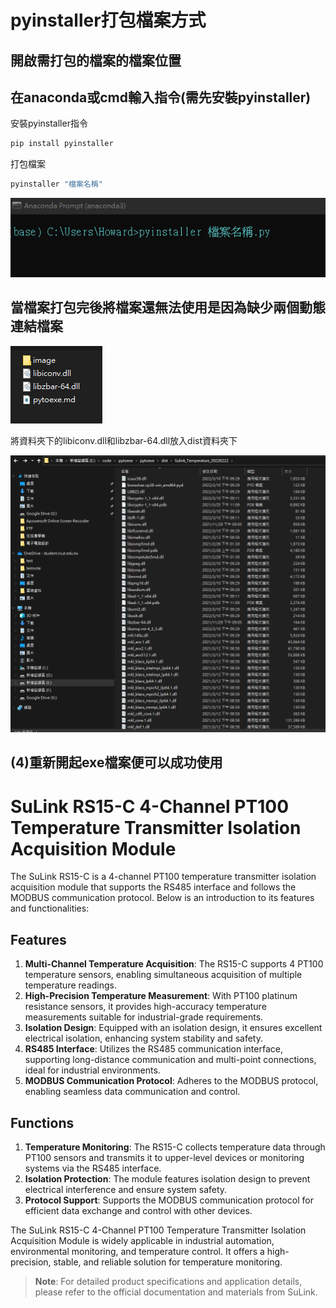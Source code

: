 # pyinstaller打包檔案方式
## 開啟需打包的檔案的檔案位置
## 在anaconda或cmd輸入指令(需先安裝pyinstaller)
安裝pyinstaller指令
```py
pip install pyinstaller
```
打包檔案
```py
pyinstaller "檔案名稱"
```
![在anaconda或cmd輸入指令](image/1.png)
## 當檔案打包完後將檔案還無法使用是因為缺少兩個動態連結檔案

![libiconv.dll和libzbar-64.dll檔案](image/2.png)

將資料夾下的libiconv.dll和libzbar-64.dll放入dist資料夾下

![libiconv.dll和libzbar-64.dll檔案](image/3.png)
## (4)重新開起exe檔案便可以成功使用

# SuLink RS15-C 4-Channel PT100 Temperature Transmitter Isolation Acquisition Module

The SuLink RS15-C is a 4-channel PT100 temperature transmitter isolation acquisition module that supports the RS485 interface and follows the MODBUS communication protocol. Below is an introduction to its features and functionalities:

## Features

1. **Multi-Channel Temperature Acquisition**: The RS15-C supports 4 PT100 temperature sensors, enabling simultaneous acquisition of multiple temperature readings.
2. **High-Precision Temperature Measurement**: With PT100 platinum resistance sensors, it provides high-accuracy temperature measurements suitable for industrial-grade requirements.
3. **Isolation Design**: Equipped with an isolation design, it ensures excellent electrical isolation, enhancing system stability and safety.
4. **RS485 Interface**: Utilizes the RS485 communication interface, supporting long-distance communication and multi-point connections, ideal for industrial environments.
5. **MODBUS Communication Protocol**: Adheres to the MODBUS protocol, enabling seamless data communication and control.

## Functions

1. **Temperature Monitoring**: The RS15-C collects temperature data through PT100 sensors and transmits it to upper-level devices or monitoring systems via the RS485 interface.
2. **Isolation Protection**: The module features isolation design to prevent electrical interference and ensure system safety.
3. **Protocol Support**: Supports the MODBUS communication protocol for efficient data exchange and control with other devices.

The SuLink RS15-C 4-Channel PT100 Temperature Transmitter Isolation Acquisition Module is widely applicable in industrial automation, environmental monitoring, and temperature control. It offers a high-precision, stable, and reliable solution for temperature monitoring.

> **Note**: For detailed product specifications and application details, please refer to the official documentation and materials from SuLink.
